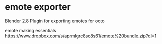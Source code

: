 # emote exporter
Blender 2.8 Plugin for exporting emotes for ooto

emote making essentials
https://www.dropbox.com/s/aprmlgrc8sc8s61/emote%20bundle.zip?dl=1
